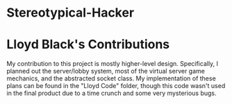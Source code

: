 # Stereotypical-Hacker
# Lloyd Black's Contributions

My contribution to this project is mostly higher-level design.
Specifically, I planned out the server/lobby system, most of the virtual server game mechanics, and the abstracted socket class.
My implementation of these plans can be found in the "Lloyd Code" folder, though this code wasn't used in the final product due to a time crunch and some very mysterious bugs.

